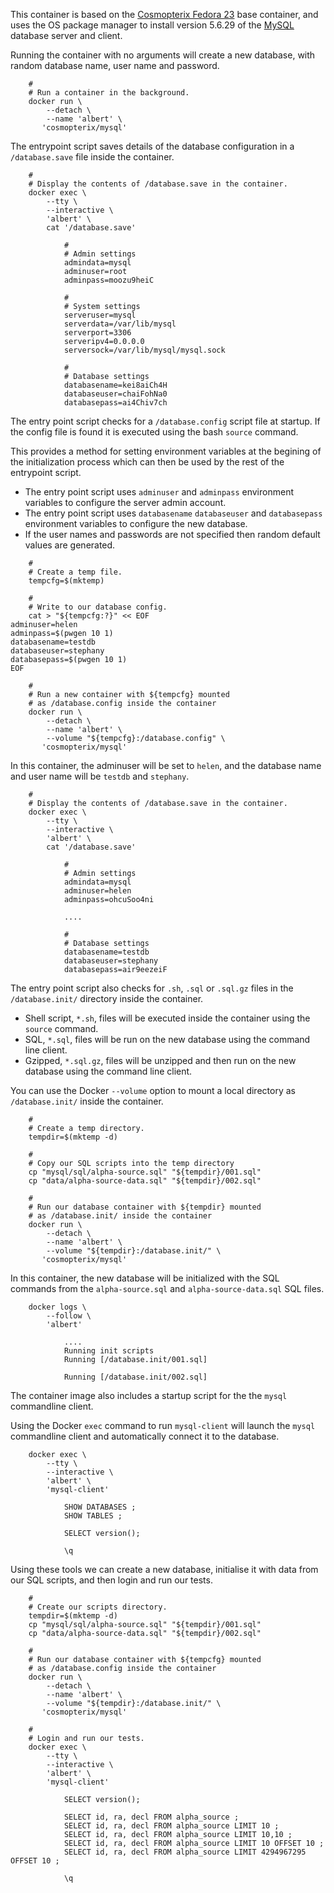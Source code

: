 This container is based on the [Cosmopterix Fedora 23](../fedora/23) base container, and uses the OS package manager to install
version 5.6.29 of the [MySQL](https://www.mysql.com/) database server and client.

Running the container with no arguments will create a new database, with random database name, user name and password.

```
    #
    # Run a container in the background. 
    docker run \
        --detach \
        --name 'albert' \
       'cosmopterix/mysql'

```

The entrypoint script saves details of the database configuration in a `/database.save` file inside the container.

```
    #
    # Display the contents of /database.save in the container.
    docker exec \
        --tty \
        --interactive \
        'albert' \
        cat '/database.save'

            #
            # Admin settings
            admindata=mysql
            adminuser=root
            adminpass=moozu9heiC

            #
            # System settings
            serveruser=mysql
            serverdata=/var/lib/mysql
            serverport=3306
            serveripv4=0.0.0.0
            serversock=/var/lib/mysql/mysql.sock

            #
            # Database settings
            databasename=kei8aiCh4H
            databaseuser=chaiFohNa0
            databasepass=ai4Chiv7ch

```

The entry point script checks for a `/database.config` script file
at startup. If the config file is found it is executed using the
bash `source` command.

This provides a method for setting environment variables at the
begining of the initialization process which can then be used  by
the rest of the entrypoint script.

* The entry point script uses `adminuser` and `adminpass` environment
variables to configure the server admin account.
* The entry point script uses `databasename` `databaseuser` and `databasepass`
environment variables to configure the new database.
* If the user names and passwords are not specified then random default
values are generated.

```
    #
    # Create a temp file.
    tempcfg=$(mktemp)
    
    #
    # Write to our database config.
    cat > "${tempcfg:?}" << EOF
adminuser=helen
adminpass=$(pwgen 10 1)
databasename=testdb
databaseuser=stephany
databasepass=$(pwgen 10 1)
EOF

    #
    # Run a new container with ${tempcfg} mounted
    # as /database.config inside the container
    docker run \
        --detach \
        --name 'albert' \
        --volume "${tempcfg}:/database.config" \
       'cosmopterix/mysql'

```

In this container, the adminuser will be set to `helen`, and the 
database name and user name will be `testdb` and `stephany`.

```
    #
    # Display the contents of /database.save in the container.
    docker exec \
        --tty \
        --interactive \
        'albert' \
        cat '/database.save'

            #
            # Admin settings
            admindata=mysql
            adminuser=helen
            adminpass=ohcuSoo4ni

            ....

            #
            # Database settings
            databasename=testdb
            databaseuser=stephany
            databasepass=air9eezeiF

```

The entry point script also checks for `.sh`, `.sql` or `.sql.gz` files
in the `/database.init/` directory inside the container.

* Shell script, `*.sh`, files will be executed inside the container using the `source` command.
* SQL, `*.sql`, files will be run on the new database using the command line client.
* Gzipped, `*.sql.gz`, files will be unzipped and then run on the new database using the command line client.

You can use the Docker `--volume` option to mount a local directory as `/database.init/` inside the container.

```
    #
    # Create a temp directory.
    tempdir=$(mktemp -d)
    
    #
    # Copy our SQL scripts into the temp directory
    cp "mysql/sql/alpha-source.sql" "${tempdir}/001.sql"
    cp "data/alpha-source-data.sql" "${tempdir}/002.sql"

    #
    # Run our database container with ${tempdir} mounted
    # as /database.init/ inside the container
    docker run \
        --detach \
        --name 'albert' \
        --volume "${tempdir}:/database.init/" \
       'cosmopterix/mysql'

```

In this container, the new database will be initialized with the SQL commands
from the `alpha-source.sql` and `alpha-source-data.sql` SQL files.

```
    docker logs \
        --follow \
        'albert'

            ....
            Running init scripts
            Running [/database.init/001.sql]

            Running [/database.init/002.sql]

```

The container image also includes a startup script for the the `mysql` commandline client.

Using the Docker `exec` command to run `mysql-client` will launch the `mysql` commandline client and automatically connect it to the database.

```
    docker exec \
        --tty \
        --interactive \
        'albert' \
        'mysql-client'

            SHOW DATABASES ;
            SHOW TABLES ;

            SELECT version();

            \q

```

Using these tools we can create a new database, initialise it with data from our SQL scripts,
and then login and run our tests.

```
    #
    # Create our scripts directory.
    tempdir=$(mktemp -d)
    cp "mysql/sql/alpha-source.sql" "${tempdir}/001.sql"
    cp "data/alpha-source-data.sql" "${tempdir}/002.sql"

    #
    # Run our database container with ${tempcfg} mounted
    # as /database.config inside the container
    docker run \
        --detach \
        --name 'albert' \
        --volume "${tempdir}:/database.init/" \
       'cosmopterix/mysql'

    #
    # Login and run our tests.
    docker exec \
        --tty \
        --interactive \
        'albert' \
        'mysql-client'

            SELECT version();

            SELECT id, ra, decl FROM alpha_source ;
            SELECT id, ra, decl FROM alpha_source LIMIT 10 ;
            SELECT id, ra, decl FROM alpha_source LIMIT 10,10 ;
            SELECT id, ra, decl FROM alpha_source LIMIT 10 OFFSET 10 ;
            SELECT id, ra, decl FROM alpha_source LIMIT 4294967295 OFFSET 10 ;

            \q

```

